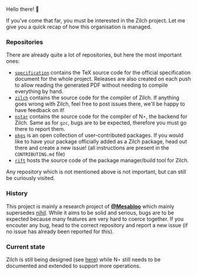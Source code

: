 Hello there! :wave:

If you've come that far, you must be interested in the Zilch project.
Let me give you a quick recap of how this organisation is managed.

### Repositories

There are already quite a lot of repositories, but here the most important ones:
- [`specification`](https://github.com/zilch-lang/specification) contains the TeX source code for the official specification document for the whole project.
  Releases are also created on each push to allow reading the generated PDF without needing to compile everything by hand.
- [`zilch`](https://github.com/zilch-lang/zilch) contains the source code for the compiler of Zilch.
  If anything goes wrong with Zilch, feel free to post issues there, we'll be happy to have feedback on it!
- [`nstar`](https://github.com/zilch-lang/nstar) contains the source code for the compiler of N⋆, the backend for Zilch.
  Same as for `gzc`, bugs are to be expected, therefore you must go there to report them.
- [`pkgs`](https://github.com/zilch-lang/pkgs) is an open collection of user-contributed packages.
  If you would like to have your package officially added as a Zilch package, head out there and create a new issue! (all instructions are present in the `CONTRIBUTING.md` file)
- [`rift`](https://github.com/zilch-lang/rift) hosts the source code of the package manager/build tool for Zilch.

Any repository which is not mentioned above is not important, but can still be curiously visited.

### History

This project is mainly a research project of [**@Mesabloo**](https://github.com/Mesabloo) which mainly supersedes [nihil](https://github.com/mesabloo/nihil).
While it aims to be solid and serious, bugs are to be expected because many features are very hard to coerce together.
If you encouter any bug, head to the correct repository and report a new issue (if no issue has already been reported for this).

### Current state

Zilch is still being designed (see [here](https://github.com/zilch-lang/gzc/discussions/4)) while N⋆ still needs to be documented and extended to support more operations.
